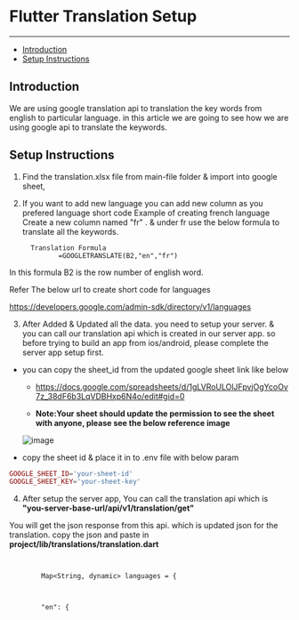 # Flutter Translation Setup

---

- [Introduction](#section-1)
- [Setup Instructions](#section-2)



<a name="section-1"></a>
## Introduction
We are using google translation api to translation the key words from english to particular language. in this article we are going to see how we are using google api to translate the keywords.

<a name="section-2"></a>
## Setup Instructions

1. Find the translation.xlsx file from main-file folder & import into google sheet, 

2. If you want to add new language you can add new column as you prefered language short code
     Example of creating french language
       Create a new column named "fr" . & under fr use the below formula to translate all the keywords.
        
         Translation Formula 
                =GOOGLETRANSLATE(B2,"en","fr")
 
  In this formula B2 is the row number of english word.
 
 
Refer The below url to create short code for languages
 
https://developers.google.com/admin-sdk/directory/v1/languages


3. After Added & Updated all the data. you need to setup your server. & you can call our translation api which is created in our server app. so before trying to build an app from ios/android, please complete the server app setup first.

* you can copy the sheet_id from the updated google sheet link like below

  * https://docs.google.com/spreadsheets/d/1gLVRoULOlJFpvjOgYcoOv7z_38dF6b3LqVDBHxp6N4o/edit#gid=0

  * <strong>Note:Your sheet should update the permission to see the sheet with anyone, please see the below reference image</strong>

  ![image](../../images/user-manual-docs/sharewithanyone.png)


* copy the sheet id & place it in to .env file with below param

```php
GOOGLE_SHEET_ID='your-sheet-id'
GOOGLE_SHEET_KEY='your-sheet-key'
``` 
4. After setup the server app,
You can call the translation api which is <strong>"you-server-base-url/api/v1/translation/get"</strong>

You will get the json response from this api. which is updated json for the translation.
copy the json and paste in <strong>project/lib/translations/translation.dart</strong>

```flutter


		Map<String, dynamic> languages = {

	

		"en": {

```